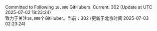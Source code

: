 Committed to Following `10,000` GitHubers. Current: <!-- FOLLOWING_COUNT -->302<!-- FOLLOWING_COUNT --> (Update at UTC <!-- LAST_UPDATED -->2025-07-02 18:23:24<!-- LAST_UPDATED -->)<br>
致力于关注`10,000`个GitHuber。当前：<!-- FOLLOWING_COUNT -->302<!-- FOLLOWING_COUNT --> (更新于北京时间 <!-- LAST_UPDATED_CST -->2025-07-03 02:23:24<!-- LAST_UPDATED_CST -->)
